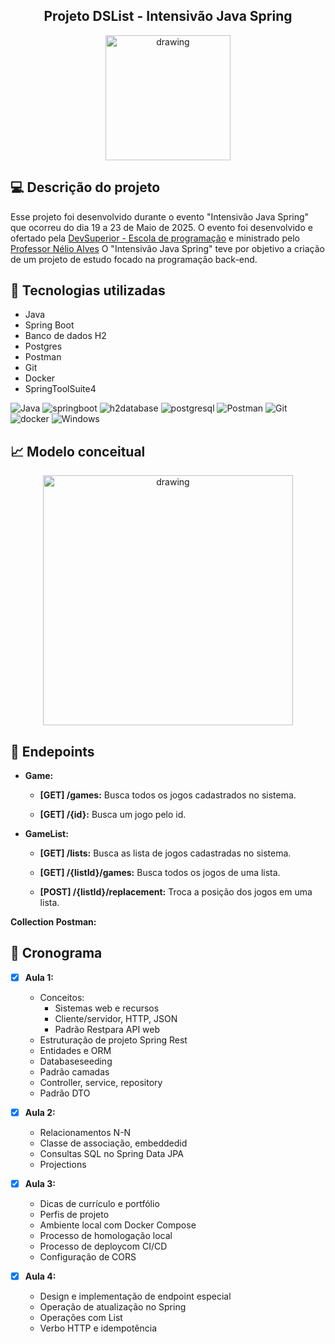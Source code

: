 
## <div align="center">  Projeto DSList - Intensivão Java Spring  </div>

<div align="center"><img src="" alt="drawing" height="200"/></div>


## :computer: Descrição do projeto
Esse projeto foi desenvolvido durante o evento "Intensivão Java Spring" que ocorreu do dia 19 a 23 de Maio de 2025. O evento foi desenvolvido e ofertado pela [DevSuperior - Escola de programação](https://github.com/devsuperior) e ministrado pelo [Professor Nélio Alves](https://github.com/acenelio)
O "Intensivão Java Spring" teve por objetivo a criação de um projeto de estudo focado na programação back-end.

##

## :hammer: Tecnologias utilizadas
- Java
- Spring Boot
- Banco de dados H2
- Postgres
- Postman
- Git
- Docker
- SpringToolSuite4

 ![Java](https://img.shields.io/badge/java-%23ED8B00.svg?style=for-the-badge&logo=openjdk&logoColor=white)
 ![springboot](https://img.shields.io/badge/springboot-%6DB33F.svg?style=for-the-badge&logo=springboot&logoColor=white)
 ![h2database](https://img.shields.io/badge/h2database-09476B.svg?style=for-the-badge&logo=h2database&logoColor=white)
 ![postgresql](https://img.shields.io/badge/postgresql-4169E1?style=for-the-badge&logo=postgresql&logoColor=white)
 ![Postman](https://img.shields.io/badge/Postman-FF6C37?style=for-the-badge&logo=postman&logoColor=white)
 ![Git](https://img.shields.io/badge/git-%23F05033.svg?style=for-the-badge&logo=git&logoColor=white)
 ![docker](https://img.shields.io/badge/docker-2496ED.svg?style=for-the-badge&logo=docker&logoColor=white)
 ![Windows](https://img.shields.io/badge/Windows-0078D6?style=for-the-badge&logo=windows&logoColor=white)
 
## :chart_with_upwards_trend: Modelo conceitual

<div align="center"><img src="" alt="drawing" height="400"/></div>

## :memo: Endepoints

- **Game:**

  - **[GET] /games:** Busca todos os jogos cadastrados no sistema.
    
  - **[GET] /{id}:** Busca um jogo pelo id.
    
 
- **GameList:**
  
  - **[GET] /lists:** Busca as lista de jogos cadastradas no sistema.
    
  - **[GET] /{listId}/games:** Busca todos os jogos de uma lista.
    
  - **[POST] /{listId}/replacement:** Troca a posição dos jogos em uma lista.



**Collection Postman:**


## :rocket: Cronograma

- [x] **Aula 1:**
  - Conceitos:
    - Sistemas web e recursos
    - Cliente/servidor, HTTP, JSON
    - Padrão Restpara API web
  - Estruturação de projeto Spring Rest
  - Entidades e ORM
  - Databaseseeding
  - Padrão camadas
  - Controller, service, repository
  - Padrão DTO

- [x] **Aula 2:**
  - Relacionamentos N-N
  - Classe de associação, embeddedid
  - Consultas SQL no Spring Data JPA
  - Projections

- [x] **Aula 3:**
  - Dicas de currículo e portfólio
  - Perfis de projeto
  - Ambiente local com Docker Compose
  - Processo de homologação local
  - Processo de deploycom CI/CD
  - Configuração de CORS

- [x] **Aula 4:**
  - Design e implementação de endpoint especial
  - Operação de atualização no Spring
  - Operações com List
  - Verbo HTTP e idempotência


